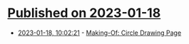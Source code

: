 # [Published on 2023-01-18](index.md)

* [2023-01-18, 10:02:21](https://news.ycombinator.com/item?id=34425071) - [Making-Of: Circle Drawing Page](https://simblob.blogspot.com/2023/01/making-of-circle-drawing.html)
